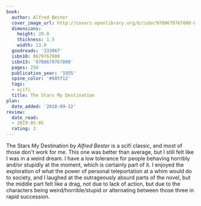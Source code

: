 ```yaml
---
book:
  author: Alfred Bester
  cover_image_url: http://covers.openlibrary.org/b/isbn/9780679767800-L.jpg
  dimensions:
    height: 20.0
    thickness: 1.5
    width: 13.0
  goodreads: '333867'
  isbn10: 0679767800
  isbn13: '9780679767800'
  pages: 258
  publication_year: '1955'
  spine_color: '#885f12'
  tags:
  - scifi
  title: The Stars My Destination
plan:
  date_added: '2018-09-12'
review:
  date_read:
  - 2019-05-05
  rating: 3
---
```


The Stars My Destination by *Alfred Bester* is a scifi classic, and most of those don't work for me. This one was better
than average, but I still felt like I was in a weird dream. I have a low tolerance for people behaving horribly and/or
stupidly at the moment, which is certainly part of it. I enjoyed the exploration of what the power of personal
teleportation at a whim would do to society, and I laughed at the outrageously absurd parts of the novel, but the middle
part felt like a drag, not due to lack of action, but due to the characters being weird/horrible/stupid or alternating
between those three in rapid succession.

